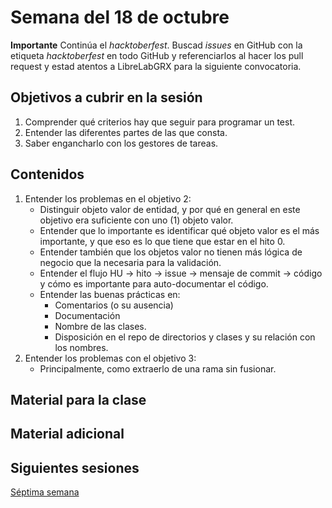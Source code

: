 # Semana del 18 de octubre

**Importante** Continúa el *hacktoberfest*. Buscad *issues* en GitHub con la
etiqueta *hacktoberfest* en todo GitHub y referenciarlos al hacer los
pull request y estad atentos a LibreLabGRX para la siguiente convocatoria.

## Objetivos a cubrir en la sesión

1. Comprender qué criterios hay que seguir para programar un test.
2. Entender las diferentes partes de las que consta.
3. Saber engancharlo con los gestores de tareas.

## Contenidos

1. Entender los problemas en el objetivo 2:
   * Distinguir objeto valor de entidad, y por qué en general en este objetivo
     era suficiente con uno (1) objeto valor.
   * Entender que lo importante es identificar qué objeto valor es el más
     importante, y que eso es lo que tiene que estar en el hito 0.
   * Entender también que los objetos valor no tienen más lógica de negocio que
     la necesaria para la validación.
   * Entender el flujo HU → hito → issue → mensaje de commit → código y cómo es
     importante para auto-documentar el código.
   * Entender las buenas prácticas en:
     * Comentarios (o su ausencia)
     * Documentación
     * Nombre de las clases.
     * Disposición en el repo de directorios y clases y su relación con los
       nombres.
2. Entender los problemas con el objetivo 3:
   * Principalmente, como extraerlo de una rama sin fusionar.

## Material para la clase


## Material adicional


## Siguientes sesiones

[Séptima semana](semana-07.md)
